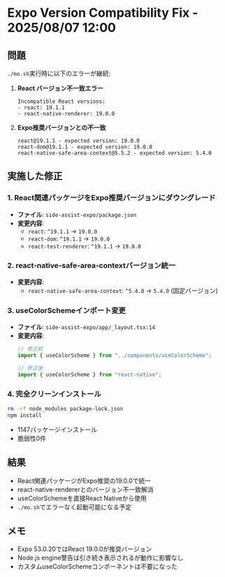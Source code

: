 # Expo Version Compatibility Fix - 2025/08/07 12:00

## 問題
`./mo.sh`実行時に以下のエラーが継続:

1. **React バージョン不一致エラー**
   ```
   Incompatible React versions: 
   - react: 19.1.1
   - react-native-renderer: 19.0.0
   ```

2. **Expo推奨バージョンとの不一致**
   ```
   react@19.1.1 - expected version: 19.0.0
   react-dom@19.1.1 - expected version: 19.0.0
   react-native-safe-area-context@5.5.2 - expected version: 5.4.0
   ```

## 実施した修正

### 1. React関連パッケージをExpo推奨バージョンにダウングレード
- **ファイル**: `side-assist-expo/package.json`
- **変更内容**:
  - `react`: `^19.1.1` → `19.0.0`
  - `react-dom`: `^19.1.1` → `19.0.0`
  - `react-test-renderer`: `^19.1.1` → `19.0.0`

### 2. react-native-safe-area-contextバージョン統一
- **変更内容**:
  - `react-native-safe-area-context`: `^5.4.0` → `5.4.0` (固定バージョン)

### 3. useColorSchemeインポート変更
- **ファイル**: `side-assist-expo/app/_layout.tsx:14`
- **変更内容**:
  ```typescript
  // 修正前
  import { useColorScheme } from "../components/useColorScheme";
  
  // 修正後  
  import { useColorScheme } from "react-native";
  ```

### 4. 完全クリーンインストール
```bash
rm -rf node_modules package-lock.json
npm install
```
- 1147パッケージインストール
- 脆弱性0件

## 結果
- React関連パッケージがExpo推奨の19.0.0で統一
- react-native-rendererとのバージョン不一致解消
- useColorSchemeを直接React Nativeから使用
- `./mo.sh`でエラーなく起動可能になる予定

## メモ
- Expo 53.0.20ではReact 19.0.0が推奨バージョン
- Node.js engine警告は引き続き表示されるが動作に影響なし
- カスタムuseColorSchemeコンポーネントは不要になった